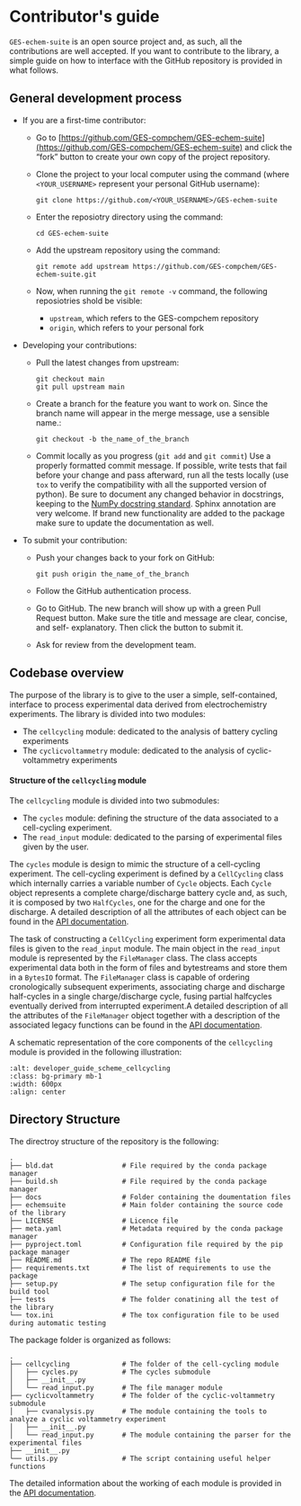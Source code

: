 # Contributor's guide

`GES-echem-suite` is an open source project and, as such, all the contributions are well accepted. If you want to contribute to the library, a simple guide on how to interface with the GitHub repository is provided in what follows.

## General development process

* If you are a first-time contributor:

    * Go to [https://github.com/GES-compchem/GES-echem-suite](https://github.com/GES-compchem/GES-echem-suite) and click the “fork” button to create your own copy of the project repository.

    * Clone the project to your local computer using the command (where `<YOUR_USERNAME>` represent your personal GitHub username): 
        ```
        git clone https://github.com/<YOUR_USERNAME>/GES-echem-suite
        ```

    * Enter the reposiotry directory using the command:
        ```
        cd GES-echem-suite
        ```

    * Add the upstream repository using the command:
        ```
        git remote add upstream https://github.com/GES-compchem/GES-echem-suite.git
        ```

    * Now, when running the `git remote -v` command, the following reposiotries shold be visible:
        * `upstream`, which refers to the GES-compchem repository
        * `origin`, which refers to your personal fork

* Developing your contributions:
    
    * Pull the latest changes from upstream:
        ```
        git checkout main
        git pull upstream main
        ```

    * Create a branch for the feature you want to work on. Since the branch name will appear in the merge message, use a sensible name.:
        ```
        git checkout -b the_name_of_the_branch
        ```

    * Commit locally as you progress (`git add` and `git commit`) Use a properly formatted commit message. If possible, write tests that fail before your change and pass afterward, run all the tests locally (use `tox` to verify the compatibility with all the supported version of python). Be sure to document any changed behavior in docstrings, keeping to the [NumPy docstring standard](https://numpydoc.readthedocs.io/en/latest/format.html). Sphinx annotation are very welcome. If brand new functionality are added to the package make sure to update the documentation as well.

* To submit your contribution:

    * Push your changes back to your fork on GitHub:
        ```
        git push origin the_name_of_the_branch
        ```
    * Follow the GitHub authentication process.

    * Go to GitHub. The new branch will show up with a green Pull Request button. Make sure the title and message are clear, concise, and self- explanatory. Then click the button to submit it.

    * Ask for review from the development team.


## Codebase overview

The purpose of the library is to give to the user a simple, self-contained, interface to process experimental data derived from electrochemistry experiments. The library is divided into two modules:

* The `cellcycling` module: dedicated to the analysis of battery cycling experiments
* The `cyclicvoltammetry` module: dedicated to the analysis of cyclic-voltammetry experiments

#### Structure of the `cellcycling` module

The `cellcycling` module is divided into two submodules:

* The `cycles` module: defining the structure of the data associated to a cell-cycling experiment.
* The `read_input` module: dedicated to the parsing of experimental files given by the user.

The `cycles` module is design to mimic the structure of a cell-cycling experiment. The cell-cycling experiment is defined by a `CellCycling` class which internally carries a variable number of `Cycle` objects. Each `Cycle` object represents a complete charge/discharge battery cycle and, as such, it is composed by two `HalfCycles`, one for the charge and one for the discharge. A detailed description of all the attributes of each object can be found in the [API documentation](API-cellcycling-cycles).

The task of constructing a `CellCycling` experiment form experimental data files is given to the `read_input` module. The main object in the `read_input` module is represented by the `FileManager` class. The class accepts experimental data both in the form of files and bytestreams and store them in a `BytesIO` format. The `FileManager` class is capable of ordering cronologically subsequent experiments, associating charge and discharge half-cycles in a single charge/discharge cycle, fusing partial halfcycles eventually derived from interrupted experiment.A detailed description of all the attributes of the `FileManager` object together with a description of the associated legacy functions can be found in the [API documentation](API-cellcycling-read_input).

A schematic representation of the core components of the `cellcycling` module is provided in the following illustration:

```{image} ./images/developer_guide_scheme_cellcycling.png
:alt: developer_guide_scheme_cellcycling
:class: bg-primary mb-1
:width: 600px
:align: center
```

## Directory Structure

The directroy structure of the repository is the following:

```
.
├── bld.dat                 # File required by the conda package manager   
├── build.sh                # File required by the conda package manager   
├── docs                    # Folder containing the doumentation files
├── echemsuite              # Main folder containing the source code of the library
├── LICENSE                 # Licence file
├── meta.yaml               # Metadata required by the conda package manager
├── pyproject.toml          # Configuration file required by the pip package manager
├── README.md               # The repo README file
├── requirements.txt        # The list of requirements to use the package
├── setup.py                # The setup configuration file for the build tool
├── tests                   # The folder conatining all the test of the library
└── tox.ini                 # The tox configuration file to be used during automatic testing
```

The package folder is organized as follows:

```
.
├── cellcycling             # The folder of the cell-cycling module
│   ├── cycles.py           # The cycles submodule
│   ├── __init__.py
│   └── read_input.py       # The file manager module
├── cyclicvoltammetry       # The folder of the cyclic-voltammetry submodule
│   ├── cvanalysis.py       # The module containing the tools to analyze a cyclic voltammetry experiment
│   ├── __init__.py
│   └── read_input.py       # The module containing the parser for the experimental files
├── __init__.py
└── utils.py                # The script containing useful helper functions
```

The detailed information about the working of each module is provided in the [API documentation](API_Reference).